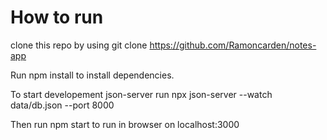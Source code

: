 # How to run

clone this repo by using git clone https://github.com/Ramoncarden/notes-app

Run npm install to install dependencies.

To start developement json-server run npx json-server --watch data/db.json --port 8000

Then run npm start to run in browser on localhost:3000
